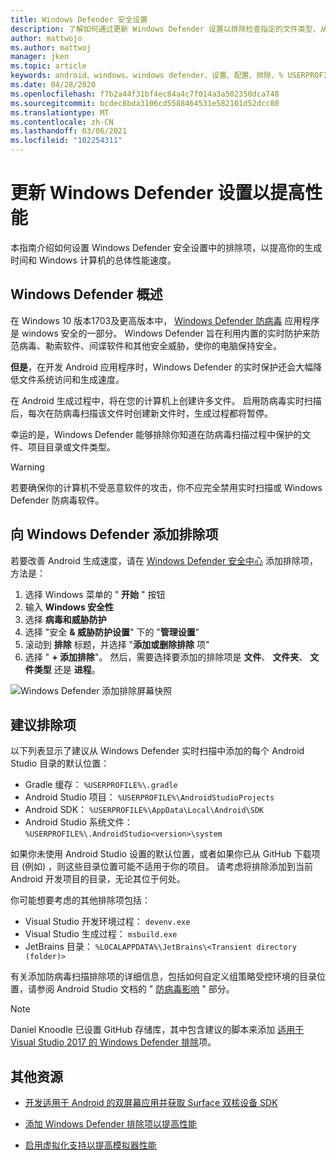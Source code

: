 ```yaml
---
title: Windows Defender 安全设置
description: 了解如何通过更新 Windows Defender 设置以排除检查指定的文件类型，从而提高性能速度和生成时间。
author: mattwojo
ms.author: mattwoj
manager: jken
ms.topic: article
keywords: android、windows、windows defender、设置、配置、排除、% USERPROFILE%、devenv.exe、性能、速度、生成、gradle
ms.date: 04/28/2020
ms.openlocfilehash: f7b2a44f31bf4ec84a4c7f014a3a502350dca748
ms.sourcegitcommit: bcdec8bda3106cd5588464531e582101d52dcc80
ms.translationtype: MT
ms.contentlocale: zh-CN
ms.lasthandoff: 03/06/2021
ms.locfileid: "102254311"
---
```

# <a name="update-windows-defender-settings-to-improve-performance"></a>更新 Windows Defender 设置以提高性能

本指南介绍如何设置 Windows Defender 安全设置中的排除项，以提高你的生成时间和 Windows 计算机的总体性能速度。

## <a name="windows-defender-overview"></a>Windows Defender 概述

在 Windows 10 版本1703及更高版本中， [Windows Defender 防病毒](/windows/security/threat-protection/windows-defender-antivirus/windows-defender-security-center-antivirus) 应用程序是 windows 安全的一部分。 Windows Defender 旨在利用内置的实时防护来防范病毒、勒索软件、间谍软件和其他安全威胁，使你的电脑保持安全。

**但是**，在开发 Android 应用程序时，Windows Defender 的实时保护还会大幅降低文件系统访问和生成速度。

在 Android 生成过程中，将在您的计算机上创建许多文件。 启用防病毒实时扫描后，每次在防病毒扫描该文件时创建新文件时，生成过程都将暂停。

幸运的是，Windows Defender 能够排除你知道在防病毒扫描过程中保护的文件、项目目录或文件类型。

> [!WARNING]
> 若要确保你的计算机不受恶意软件的攻击，你不应完全禁用实时扫描或 Windows Defender 防病毒软件。

## <a name="add-exclusions-to-windows-defender"></a>向 Windows Defender 添加排除项

若要改善 Android 生成速度，请在 [Windows Defender 安全中心](windowsdefender://) 添加排除项，方法是：

1. 选择 Windows 菜单的 " **开始** " 按钮
2. 输入 **Windows 安全性**
3. 选择 **病毒和威胁防护**
4. 选择 "安全 **& 威胁防护设置**" 下的 "**管理设置**"
5. 滚动到 **排除** 标题，并选择 "**添加或删除排除** 项"
6. 选择 " **+ 添加排除**"。 然后，需要选择要添加的排除项是 **文件**、 **文件夹**、 **文件类型** 还是 **进程**。

![Windows Defender 添加排除屏幕快照](../images/windows-defender-exclusions.png)

## <a name="recommended-exclusions"></a>建议排除项

以下列表显示了建议从 Windows Defender 实时扫描中添加的每个 Android Studio 目录的默认位置：

- Gradle 缓存： `%USERPROFILE%\.gradle`
- Android Studio 项目： `%USERPROFILE%\AndroidStudioProjects`
- Android SDK： `%USERPROFILE%\AppData\Local\Android\SDK`
- Android Studio 系统文件： `%USERPROFILE%\.AndroidStudio<version>\system`

如果你未使用 Android Studio 设置的默认位置，或者如果你已从 GitHub 下载项目 (例如) ，则这些目录位置可能不适用于你的项目。 请考虑将排除添加到当前 Android 开发项目的目录，无论其位于何处。

你可能想要考虑的其他排除项包括：

- Visual Studio 开发环境过程： `devenv.exe`
- Visual Studio 生成过程： `msbuild.exe`
- JetBrains 目录： `%LOCALAPPDATA%\JetBrains\<Transient directory (folder)>`

有关添加防病毒扫描排除项的详细信息，包括如何自定义组策略受控环境的目录位置，请参阅 Android Studio 文档的 " [防病毒影响](https://developer.android.com/studio/intro/studio-config#antivirus-impact) " 部分。

> [!Note]
> Daniel Knoodle 已设置 GitHub 存储库，其中包含建议的脚本来添加 [适用于 Visual Studio 2017 的 Windows Defender 排除](https://gist.github.com/dknoodle/5a66b8b8a3f2243f4ca5c855b323cb7b#file-windows-defender-exclusions-vs-2017-ps1-L10)项。

## <a name="additional-resources"></a>其他资源

- [开发适用于 Android 的双屏幕应用并获取 Surface 双核设备 SDK](/dual-screen/android/)

- [添加 Windows Defender 排除项以提高性能](./defender-settings.md)

- [启用虚拟化支持以提高模拟器性能](./emulator.md#enable-virtualization-support)